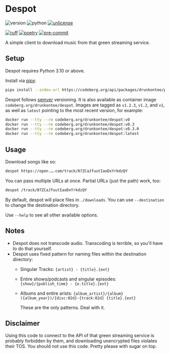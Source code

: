 # Despot

![version](https://img.shields.io/endpoint?url=https://codeberg.org/drunkontee/despot/raw/branch/main/.badges/version.json)
![python](https://img.shields.io/endpoint?url=https://codeberg.org/drunkontee/despot/raw/branch/main/.badges/python.json)
[![unlicense](https://img.shields.io/badge/license-Unlicense-7cd958)](https://codeberg.org/drunkontee/despot/src/branch/main/LICENSE)

[![ruff](https://img.shields.io/endpoint?url=https://raw.githubusercontent.com/astral-sh/ruff/main/assets/badge/v2.json)](https://docs.astral.sh/ruff/)
[![poetry](https://img.shields.io/endpoint?url=https://python-poetry.org/badge/v0.json)](https://python-poetry.org/docs/)
[![pre-commit](https://img.shields.io/badge/-pre--commit-f8b424?logo=pre-commit&labelColor=grey)](https://github.com/pre-commit/pre-commit)

A simple client to download music from that green streaming service.

## Setup

Despot requires Python 3.10 or above.

Install via [pipx](https://pipx.pypa.io/stable/):

```bash
pipx install --index-url https://codeberg.org/api/packages/drunkontee/pypi/simple/ despot
```

Despot follows [semver](https://semver.org/spec/v2.0.0.html) versioning. It is also available as container image `codeberg.org/drunkontee/despot`. Images are tagged as `v1.2.3`, `v1.2`, and `v1`, as well as `latest` pointing to the most recent version, for example:

```bash
docker run --tty --rm codeberg.org/drunkontee/despot:v0
docker run --tty --rm codeberg.org/drunkontee/despot:v0.3
docker run --tty --rm codeberg.org/drunkontee/despot:v0.3.0
docker run --tty --rm codeberg.org/drunkontee/despot:latest
```

## Usage

Download songs like so:

```bash
despot https://open.….com/track/07ZCaJfuutIaoDxYrkdzQY
```

You can pass multiple URLs at once. Partial URLs (just the path) work, too:

```bash
despot /track/07ZCaJfuutIaoDxYrkdzQY
```

By default, despot will place files in `./downloads`. You can use `--destination` to change the destination directory.

Use `--help` to see all other available options.

## Notes

* Despot does not transcode audio. Transcoding is terrible, so you'll have to do that yourself.
* Despot uses fixed pattern for naming files within the destination directory:
  * Singular Tracks: `{artist} - {title}.{ext}`
  * Entire shows/podcasts and singular episodes: `{show}/{publish_time} - {o.title}.{ext}`
  * Albums and entire arists: `{album_artist}/{album} ({album_year})/{disc:02d}-{track:02d} {title}.{ext}`

    These are the only patterns. Deal with it.

## Disclaimer

Using this code to connect to the API of that green streaming service is probably forbidden by them, and downloading unencrypted files violates their TOS. You should not use this code. Pretty please with sugar on top.
